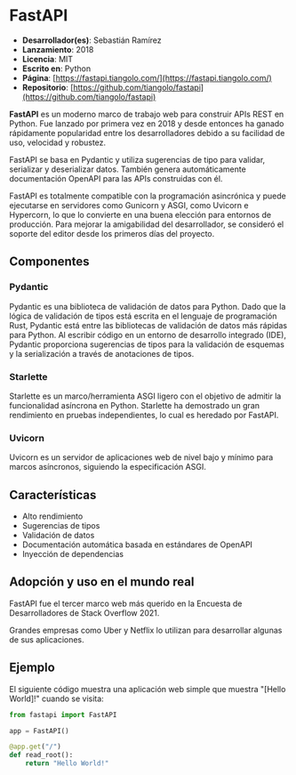 # FastAPI

- **Desarrollador(es)**: Sebastián Ramírez
- **Lanzamiento**: 2018
- **Licencia**: MIT
- **Escrito en**: Python
- **Página**: [https://fastapi.tiangolo.com/](https://fastapi.tiangolo.com/)
- **Repositorio**: [https://github.com/tiangolo/fastapi](https://github.com/tiangolo/fastapi)

**FastAPI** es un moderno marco de trabajo web para construir APIs REST en Python. Fue lanzado por primera vez en 2018 y desde entonces ha ganado rápidamente popularidad entre los desarrolladores debido a su facilidad de uso, velocidad y robustez.

FastAPI se basa en Pydantic y utiliza sugerencias de tipo para validar, serializar y deserializar datos. También genera automáticamente documentación OpenAPI para las APIs construidas con él.

FastAPI es totalmente compatible con la programación asincrónica y puede ejecutarse en servidores como Gunicorn y ASGI, como Uvicorn e Hypercorn, lo que lo convierte en una buena elección para entornos de producción. Para mejorar la amigabilidad del desarrollador, se consideró el soporte del editor desde los primeros días del proyecto.

## Componentes

### Pydantic

Pydantic es una biblioteca de validación de datos para Python. Dado que la lógica de validación de tipos está escrita en el lenguaje de programación Rust, Pydantic está entre las bibliotecas de validación de datos más rápidas para Python. Al escribir código en un entorno de desarrollo integrado (IDE), Pydantic proporciona sugerencias de tipos para la validación de esquemas y la serialización a través de anotaciones de tipos.

### Starlette

Starlette es un marco/herramienta ASGI ligero con el objetivo de admitir la funcionalidad asíncrona en Python. Starlette ha demostrado un gran rendimiento en pruebas independientes, lo cual es heredado por FastAPI.

### Uvicorn

Uvicorn es un servidor de aplicaciones web de nivel bajo y mínimo para marcos asíncronos, siguiendo la especificación ASGI.

## Características

- Alto rendimiento
- Sugerencias de tipos
- Validación de datos
- Documentación automática basada en estándares de OpenAPI
- Inyección de dependencias

## Adopción y uso en el mundo real

FastAPI fue el tercer marco web más querido en la Encuesta de Desarrolladores de Stack Overflow 2021.

Grandes empresas como Uber y Netflix lo utilizan para desarrollar algunas de sus aplicaciones.

## Ejemplo

El siguiente código muestra una aplicación web simple que muestra "[Hello World]!" cuando se visita:

```python
from fastapi import FastAPI

app = FastAPI()

@app.get("/")
def read_root():
    return "Hello World!"

```
